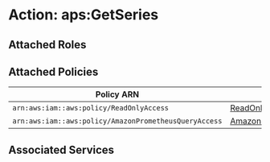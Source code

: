 # Action: aps:GetSeries

## Attached Roles

## Attached Policies

| Policy ARN | Policy Name |
|------------|-------------|
| `arn:aws:iam::aws:policy/ReadOnlyAccess` | [ReadOnlyAccess](../policies.md#readonlyaccess) |
| `arn:aws:iam::aws:policy/AmazonPrometheusQueryAccess` | [AmazonPrometheusQueryAccess](../policies.md#amazonprometheusqueryaccess) |

## Associated Services

